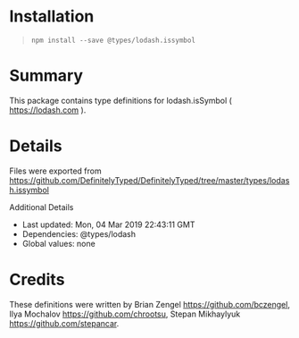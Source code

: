 # Installation
> `npm install --save @types/lodash.issymbol`

# Summary
This package contains type definitions for lodash.isSymbol ( https://lodash.com ).

# Details
Files were exported from https://github.com/DefinitelyTyped/DefinitelyTyped/tree/master/types/lodash.issymbol

Additional Details
 * Last updated: Mon, 04 Mar 2019 22:43:11 GMT
 * Dependencies: @types/lodash
 * Global values: none

# Credits
These definitions were written by Brian Zengel <https://github.com/bczengel>, Ilya Mochalov <https://github.com/chrootsu>, Stepan Mikhaylyuk <https://github.com/stepancar>.
